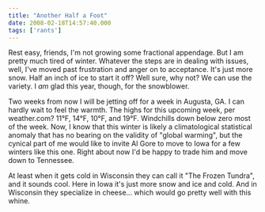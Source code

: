 ```yaml
---
title: "Another Half a Foot"
date: 2008-02-18T14:57:40.000
tags: ['rants']
---
```


Rest easy, friends, I'm not growing some fractional appendage. But I am pretty much tired of winter. Whatever the steps are in dealing with issues, well, I've moved past frustration and anger on to acceptance. It's just more snow. Half an inch of ice to start it off? Well sure, why not? We can use the variety. I _am_ glad this year, though, for the snowblower.

Two weeks from now I will be jetting off for a week in Augusta, GA. I can hardly wait to feel the warmth. The highs for this upcoming week, per weather.com? 11°F, 14°F, 10°F, and 19°F. Windchills down below zero most of the week. Now, I know that this winter is likely a climatological statistical anomaly that has no bearing on the validity of "global warming", but the cynical part of me would like to invite Al Gore to move to Iowa for a few winters like this one. Right about now I'd be happy to trade him and move down to Tennessee.

At least when it gets cold in Wisconsin they can call it "The Frozen Tundra", and it sounds cool. Here in Iowa it's just more snow and ice and cold. And in Wisconsin they specialize in cheese... which would go pretty well with this whine.
